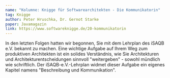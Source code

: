 ```yaml
---
name: "Kolumne: Knigge für Softwarearchitekten - Die Kommunikatorin"
tag: Knigge
author: Peter Hruschka, Dr. Gernot Starke
paper: Javamagazin
link: https://www.softwareknigge.de/20-kommunikatorin
---
```

In den letzten Folgen hatten wir begonnen, Sie mit dem Lehrplan des iSAQB e.V. bekannt zu machen.
Eine wichtige Aufgabe auf Ihrem Weg zum produktiven Architekten ist ein solides Verständnis, wie Sie
Architekturen und Architekturentscheidungen sinnvoll "weitergeben" - sowohl mündlich wie schriftlich.
Der iSAQB-e.V.-Lehrplan widmet dieser Aufgabe ein eigenes Kapitel namens "Beschreibung und Kommunikation".